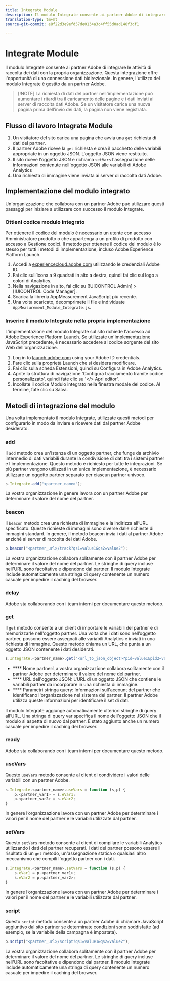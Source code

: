 ```yaml
---
title: Integrate Module
description: Il modulo Integrate consente ai partner Adobe di integrare le attività di raccolta dei dati con la propria organizzazione.
translation-type: tm+mt
source-git-commit: e8f22d3e9efd57de0134a3c4ff55d0ad148f3df1

---
```



# Integrate Module

Il modulo Integrate consente ai partner Adobe di integrare le attività di raccolta dei dati con la propria organizzazione. Questa integrazione offre l&#39;opportunità di una connessione dati bidirezionale. In genere, l&#39;utilizzo del modulo Integrate è gestito da un partner Adobe.

> [!NOTE] La richiesta di dati del partner nell&#39;implementazione può aumentare i ritardi tra il caricamento delle pagine e i dati inviati ai server di raccolta dati Adobe. Se un visitatore carica una nuova pagina prima dell’invio dei dati, la pagina non viene registrata.

## Flusso di lavoro Integrate Module

1. Un visitatore del sito carica una pagina che avvia una `get` richiesta di dati del partner.
2. Il partner Adobe riceve la `get` richiesta e crea il pacchetto delle variabili appropriate in un oggetto JSON. L&#39;oggetto JSON viene restituito.
3. Il sito riceve l&#39;oggetto JSON e richiama `setVars` l&#39;assegnazione delle informazioni contenute nell&#39;oggetto JSON alle variabili di Adobe Analytics
4. Una richiesta di immagine viene inviata ai server di raccolta dati Adobe.

## Implementazione del modulo integrato

Un&#39;organizzazione che collabora con un partner Adobe può utilizzare questi passaggi per iniziare a utilizzare con successo il modulo Integrate.

### Ottieni codice modulo integrato

Per ottenere il codice del modulo è necessario un utente con accesso Amministratore prodotto o che appartenga a un profilo di prodotto con accesso a Gestione codici. Il metodo per ottenere il codice del modulo è lo stesso per tutti i metodi di implementazione, incluso Adobe Experience Platform Launch.

1. Accedi a [experiencecloud.adobe.com](https://experiencecloud.adobe.com) utilizzando le credenziali Adobe ID.
1. Fai clic sull’icona a 9 quadrati in alto a destra, quindi fai clic sul logo a colori di Analytics.
1. Nella navigazione in alto, fai clic su [!UICONTROL Admin] > [!UICONTROL Code Manager].
1. Scarica la libreria AppMeasurement JavaScript più recente.
1. Una volta scaricato, decomprimete il file e individuate `AppMeasurement_Module_Integrate.js`.

### Inserire il modulo Integrate nella propria implementazione

L&#39;implementazione del modulo Integrate sul sito richiede l&#39;accesso ad Adobe Experience Platform Launch. Se utilizzate un&#39;implementazione JavaScript precedente, è necessario accedere al codice sorgente del sito Web dell&#39;organizzazione.

1. Log in to [launch.adobe.com](https://launch.adobe.com) using your Adobe ID credentials.
2. Fare clic sulla proprietà Launch che si desidera modificare.
3. Fai clic sulla scheda Estensioni, quindi su Configura in Adobe Analytics.
4. Aprite la struttura di navigazione &#39;Configura tracciamento tramite codice personalizzato&#39;, quindi fate clic su &#39;&lt;/> Apri editor&#39;.
5. Incollate il codice Modulo integrato nella finestra modale del codice. Al termine, fate clic su Salva.

## Metodi di integrazione del modulo

Una volta implementato il modulo Integrate, utilizzate questi metodi per configurarlo in modo da inviare e ricevere dati dal partner Adobe desiderato.

### add

Il `add` metodo crea un&#39;istanza di un oggetto partner, che funge da archivio intermedio di dati variabili durante la condivisione di dati tra i sistemi partner e l&#39;implementazione. Questo metodo è richiesto per tutte le integrazioni. Se più partner vengono utilizzati in un&#39;unica implementazione, è necessario utilizzare un oggetto partner separato per ciascun partner univoco.

```JavaScript
s.Integrate.add("<partner_name>");
```

La vostra organizzazione in genere lavora con un partner Adobe per determinare il valore del nome del partner.

### beacon

Il `beacon` metodo crea una richiesta di immagine e la indirizza all’URL specificato. Queste richieste di immagini sono diverse dalle richieste di immagini standard. In genere, il metodo beacon invia i dati al partner Adobe anziché ai server di raccolta dei dati Adobe.

```JavaScript
p.beacon("<partner_url>/track?qs1=value1&qs2=value2");
```

La vostra organizzazione collabora solitamente con il partner Adobe per determinare il valore del nome del partner. Le stringhe di query incluse nell&#39;URL sono facoltative e dipendono dal partner. Il modulo Integrate include automaticamente una stringa di query contenente un numero casuale per impedire il caching del browser.

### delay

Adobe sta collaborando con i team interni per documentare questo metodo.

### get

Il `get` metodo consente a un client di importare le variabili del partner e di memorizzarle nell&#39;oggetto partner. Una volta che i dati sono nell’oggetto partner, possono essere assegnati alle variabili Analytics e inviati in una richiesta di immagine. Questo metodo chiama un URL, che punta a un oggetto JSON contenente i dati desiderati.

```JavaScript
s.Integrate.<partner_name>.get("<url_to_json_object>?pid=value1&pid2=value2");
```

* **** Nome partner:La vostra organizzazione collabora solitamente con il partner Adobe per determinare il valore del nome del partner.
* **** URL dell&#39;oggetto JSON: L&#39;URL di un oggetto JSON che contiene le variabili partner da incorporare in una richiesta di immagine.
* **** Parametri stringa query: Informazioni sull&#39;account del partner che identificano l&#39;organizzazione nel sistema del partner. Il partner Adobe utilizza queste informazioni per identificare il set di dati.

Il modulo Integrate aggiunge automaticamente ulteriori stringhe di query all’URL. Una stringa di query var specifica il nome dell&#39;oggetto JSON che il modulo si aspetta di nuovo dal partner. È stato aggiunto anche un numero casuale per impedire il caching dei browser.

### ready

Adobe sta collaborando con i team interni per documentare questo metodo.

### useVars

Questo `useVars` metodo consente al client di condividere i valori delle variabili con un partner Adobe.

```JavaScript
s.Integrate.<partner_name>.useVars = function (s,p) {
    p.<partner_var1> = s.eVar1;
    p.<partner_var2> = s.eVar2;
}
```

In genere l’organizzazione lavora con un partner Adobe per determinare i valori per il nome del partner e le variabili utilizzate dal partner.

### setVars

Questo `setVars` metodo consente al client di compilare le variabili Analytics utilizzando i dati del partner recuperati. I dati dei partner possono essere il risultato di un `get` metodo, un&#39;assegnazione statica o qualsiasi altro meccanismo che compili l&#39;oggetto partner con i dati.

```JavaScript
s.Integrate.<partner_name>.setVars = function (s,p) {
    s.eVar1 = p.<partner_var1>;
    s.eVar2 = p.<partner_var2>;
}
```

In genere l’organizzazione lavora con un partner Adobe per determinare i valori per il nome del partner e le variabili utilizzate dal partner.

### script

Questo `script` metodo consente a un partner Adobe di chiamare JavaScript aggiuntivo dal sito partner se determinate condizioni sono soddisfatte (ad esempio, se la variabile della campagna è impostata).

```JavaScript
p.script("<partner_url>/script?qs1=value1&qs2=value2");
```

La vostra organizzazione collabora solitamente con il partner Adobe per determinare il valore del nome del partner. Le stringhe di query incluse nell&#39;URL sono facoltative e dipendono dal partner. Il modulo Integrate include automaticamente una stringa di query contenente un numero casuale per impedire il caching del browser.
